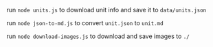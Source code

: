 run `node units.js` to download unit info and save it to `data/units.json`

run `node json-to-md.js` to convert `unit.json` to `unit.md`

run `node download-images.js` to download and save images to `./`
